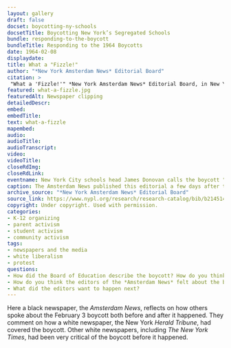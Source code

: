 ```yaml
--- 
layout: gallery
draft: false
docset: boycotting-ny-schools
docsetTitle: Boycotting New York’s Segregated Schools
bundle: responding-to-the-boycott
bundleTitle: Responding to the 1964 Boycotts
date: 1964-02-08
displaydate: 
title: What a "Fizzle!"
author: "*New York Amsterdam News* Editorial Board"
citation: >
 "What a 'Fizzle!'" *New York Amsterdam News* Editorial Board, in New York City Civil Rights History Project, Accessed: [Month Day, Year], https://nyccivilrightshistory.org/gallery/what-a-fizzle.
featured: what-a-fizzle.jpg
featuredAlt: Newspaper clipping
detailedDescr: 
embed: 
embedTitle: 
text: what-a-fizzle
mapembed: 
audio: 
audioTitle: 
audioTranscript: 
video: 
videoTitle: 
closeRdImg: 
closeRdLink: 
eventname: New York City schools head James Donovan calls the boycott "a fizzle."
caption: The Amsterdam News published this editorial a few days after the February 3 boycott.
archive_source: "*New York Amsterdam News* Editorial Board"
source_link: https://www.nypl.org/research/research-catalog/bib/b21451436
copyright: Under copyright. Used with permission.
categories: 
- K-12 organizing
- parent activism
- student activism
- community activism
tags: 
- newspapers and the media
- white liberalism
- protest
questions: 
- How did the Board of Education describe the boycott? How do you think boycotting students and organizers felt when they heard this? 
- How do you think the editors of the *Amsterdam News* felt about the boycott? What evidence do you see in the text? 
- What did the editors want to happen next?
--- 
```


Here a black newspaper, the *Amsterdam News*, reflects on how others spoke about the February 3 boycott both before and after it happened. They comment on how a white newspaper, the New York *Herald Tribune*, had covered the boycott. Other white newspapers, including *The New York Times*, had been very critical of the boycott before it happened.
